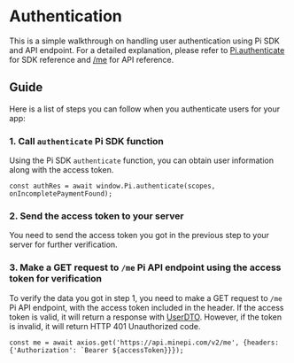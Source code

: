 # Authentication

This is a simple walkthrough on handling user authentication using Pi SDK and API endpoint. For a detailed explanation, please refer to [Pi.authenticate](./SDK_reference.md#authentication) for SDK reference and [/me](./platform_API.md#authentication) for API reference.
## Guide

Here is a list of steps you can follow when you authenticate users for your app:
### 1. Call `authenticate` Pi SDK function

Using the Pi SDK `authenticate` function, you can obtain user information along with the access token.
```
const authRes = await window.Pi.authenticate(scopes, onIncompletePaymentFound);
```

### 2. Send the access token to your server
You need to send the access token you got in the previous step to your server for further verification.

### 3. Make a GET request to `/me` Pi API endpoint using the access token for verification
To verify the data you got in step 1, you need to make a GET request to `/me` Pi API endpoint, with the access token included in the header. If the access token is valid, it will return a response with [UserDTO](./platform_API#UserDTO). However, if the token is invalid, it will return HTTP 401 Unauthorized code.
```
const me = await axios.get('https://api.minepi.com/v2/me', {headers: {'Authorization': `Bearer ${accessToken}}});
```